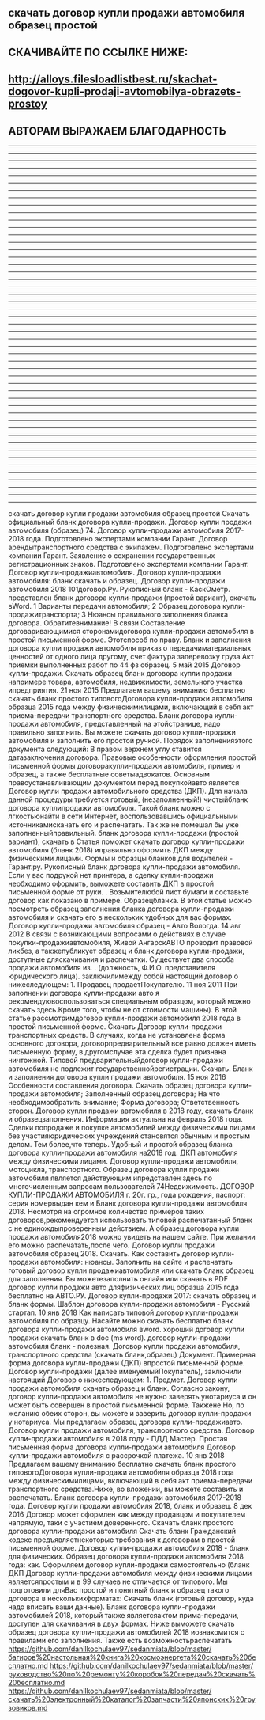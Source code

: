 скачать договор купли продажи автомобиля образец простой
--------------------------------------------------
СКАЧИВАЙТЕ ПО ССЫЛКЕ НИЖЕ:
--------------------------------------------------
http://alloys.filesloadlistbest.ru/skachat-dogovor-kupli-prodaji-avtomobilya-obrazets-prostoy
--------------------------------------------------
АВТОРАМ ВЫРАЖАЕМ БЛАГОДАРНОСТЬ
--------------------------------------------------
--------------------------------------------------
--------------------------------------------------
--------------------------------------------------
--------------------------------------------------
--------------------------------------------------
--------------------------------------------------
--------------------------------------------------
--------------------------------------------------
--------------------------------------------------
--------------------------------------------------
--------------------------------------------------
--------------------------------------------------
--------------------------------------------------
--------------------------------------------------
--------------------------------------------------
--------------------------------------------------
--------------------------------------------------
--------------------------------------------------
--------------------------------------------------
--------------------------------------------------
--------------------------------------------------
--------------------------------------------------
--------------------------------------------------
--------------------------------------------------
--------------------------------------------------
--------------------------------------------------
--------------------------------------------------
--------------------------------------------------
--------------------------------------------------
--------------------------------------------------
--------------------------------------------------
--------------------------------------------------
--------------------------------------------------
--------------------------------------------------
--------------------------------------------------
--------------------------------------------------
--------------------------------------------------
--------------------------------------------------
--------------------------------------------------
--------------------------------------------------
--------------------------------------------------
--------------------------------------------------
--------------------------------------------------
--------------------------------------------------
--------------------------------------------------
--------------------------------------------------
--------------------------------------------------
--------------------------------------------------
--------------------------------------------------
скачать договор купли продажи автомобиля образец простой Скачать официальный бланк договора купли-продажи. Договор купли продажи автомобиля (образец)  74. Договор купли-продажи автомобиля 2017-2018 года. Подготовлено экспертами компании Гарант. Договор арендытранспортного средства с экипажем. Подготовлено экспертами компании Гарант. Заявление о сохранении государственных регистрационных знаков. Подготовлено экспертами компании Гарант. Договор купли-продажиавтомобиля. Договор купли-продажи автомобиля: бланк скачать и образец. Договор купли-продажи автомобиля  2018  101договор.Ру. Рукописный бланк - КаскОметр. представлен бланк договора купли-продажи (простой вариант), скачать вWord.
1 Варианты передачи автомобиля; 2 Образец договора купли-продажитранспорта; 3 Нюансы правильного заполнения бланка договора. Обратитевнимание!  В связи  Составление договаривающимися сторонамидоговора купли-продажи автомобиля в простой письменной форме. Этотспособ по праву. Бланк и заполнения договора купли продажи автомобиля приказ о передачиматериальных ценностей от одного лица другому, счет фактура заперевозку груза Акт приемки выполненных работ по 44 фз образец. 5 май 2015  Договор купли-продажи. Скачать образец  бланк договора купли продажи напримере товара, автомобиля, недвижимости, земельного участка ипредприятия. 21 ноя 2015  Предлагаем вашему вниманию бесплатно скачать бланк простого типовогоДоговора купли-продажи автомобиля образца 2015 года между физическимилицами, включающий в себя акт приема-передачи транспортного средства. Бланк договора купли-продажи автомобиля, представленный на этойстранице, надо правильно заполнить. Вы можете скачать договор купли-продажи автомобиля и заполнить его простой ручкой. Порядок заполненияэтого документа следующий: В правом верхнем углу ставится датазаключения договора. Правовые особенности оформления простой письменной формы договоракупли-продажи автомобиля, пример и образец, а также бесплатные советыадвокатов.  Основным правоустанавливающим документом перед покупкойавто является Договор купли продажи автомобильного средства (ДКП). Для начала данной процедуры требуется готовый, (незаполненный!) чистыйбланк договора куплипродажи автомобиля. Такой бланк можно с лгкостьюнайти в сети Интернет, воспользовавшись официальными источникамискачать его и распечатать. Так же не помешал бы уже заполненныйправильный. бланк договора купли-продажи (простой вариант), скачать в
Статья поможет скачать договор купли-продажи автомобиля (бланк 2018) иправильно оформить ДКП между физическими лицами. Формы и образцы бланков для водителей - Гарант.ру. Рукописный бланк договора купли-продажи автомобиля.  Если у вас подрукой нет принтера, а сделку купли-продажи необходимо оформить, выможете составить ДКП в простой письменной форме от руки. . Возьмителюбой лист бумаги и составьте договор как показано в примере. Образецбланка. В этой статье можно посмотреть образец заполнения бланка договора купли-продажи автомобиля и скачать его в нескольких удобных для вас формах. Договор купли-продажи автомобиля образец - Авто Вологда. 14 авг 2012  В связи с возникающими вопросами о действиях в случае покупки-продажиавтомобиля, Живой АнгарскАВТО проводит правовой ликбез, а такжепубликует образец и бланк договора купли-продажи, доступные дляскачивания и распечатки. Существует два способа продажи автомобиля из. . (должность, Ф.И.О. представителя юридического лица). заключилимежду собой настоящий договор о нижеследующем: 1. Продавец продаетПокупателю. 11 ноя 2011  При заполнении договора купли-продажи авто я рекомендуювоспользоваться специальным образцом, который можно скачать здесь.Кроме того, чтобы не  от стоимости машины). В этой статье рассмотримдоговор купли-продажи автомобиля 2018 года в простой письменной форме.
Скачать Договор купли-продажи транспортных средств. В случаях, когда не установлена форма основного договора, договорпредварительный все равно должен иметь письменную форму, в другомслучае эта сделка будет признана ничтожной. Типовой предварительныйдоговор купли-продажи автомобиля не подлежит государственнойрегистрации. Скачать. Бланк и заполнения договора купли продажи автомобиля. 15 ноя 2016  Особенности составления договора. Скачать образец договора купли-продажи автомобиля; Заполненный образец договора; На что необходимообратить внимание; Форма договора; Ответственность сторон. Договор купли продажи автомобиля в 2018 году, скачать бланк и образецзаполнения. Информация актуальна на февраль 2018 года. Сделки попродаже и покупке автомобилей между физическими лицами без участияюридических учреждений становятся обычным и простым делом. Тем более,что теперь. Удобный и простой образец бланка договора купли-продажи автомобиля на2018 год. ДКП автомобиля между физическими лицами. Договор купли-продажи автомобиля, мотоцикла, транспортного. Образец договора купли продажи автомобиля является действующим ипредставлен здесь по многочисленным запросам пользователей 74Недвижимость. ДОГОВОР КУПЛИ-ПРОДАЖИ АВТОМОБИЛЯ г.  20г. гр.,  года рождения, паспорт: серия  номервыдан кем и
Бланк договора купли-продажи автомобиля 2018. Несмотря на огромное количество примеров таких договоров,рекомендуется использовать типовой распечатанный бланк с не единождыпроверенным действием. А образец договора купли продажи автомобиля2018 можно увидеть на нашем сайте. При желании его можно распечатать,после чего. Договор купли продажи автомобиля образец 2018. Скачать. Как составить договор купли-продажи автомобиля: нюансы. Заполнить на сайте и распечатать готовый договор купли продажиавтомобиля или скачать бланк образец для заполнения. Вы можетезаполнить онлайн или скачать в PDF договор купли продажи авто дляфизических лиц образца 2015 года бесплатно на АВТО.РУ. Договор купли-продажи 2017: скачать образец и бланк формы. Шаблон договора купли-продажи автомобиля - Русский стартап. 10 янв 2018  Как написать типовой договор купли-продажи автомобиля по образцу. Насайте можно скачать бесплатно бланк договора купли-продажи автомобиля вword.
хороший договор купли продажи скачать бланк в doc (ms word). договор купли-продажи автомобиля бланк - полезная. Договор купли продажи автомобиля, транспортного средства (скачать бланк,образец)  Документ. Примерная форма договора купли-продажи (ДКП) впростой письменной форме. Договор купли-продажи  (далее именуемыйПокупатель), заключили настоящий Договор о нижеследующем: 1. Предмет. Договор купли продажи автомобиля скачать образец и бланк. Согласно закону, договор купли-продажи автомобиля не нужно заверять унотариуса и он может быть совершен в простой письменной форме. Такжене  Но, по желанию обеих сторон, вы можете и заверить договор купли-продажи у нотариуса.  Мы предлагаем образец договора купли-продажиавто. Договор купли продажи автомобиля, транспортного средства. Договор купли-продажи автомобиля в 2018 году - ПДД Мастер. Простая письменная форма договора купли-продажи автомобиля
Договор купли-продажи автомобиля с рассрочкой платежа. 10 янв 2018  Предлагаем вашему вниманию бесплатно скачать бланк простого типовогоДоговора купли-продажи автомобиля образца 2018 года между физическимилицами, включающий в себя акт приема-передачи транспортного средства.Ниже, во вложении, вы можете составить и распечатать. Бланк договора купли-продажи автомобиля 2017-2018 года. Договор купли продажи автомобиля 2018, бланк и образец. 8 дек 2016  Договор может оформлен как между продавцом и покупателем напрямую, таки с участием доверенного.  Скачать бланк простого договора купли-продажи автомобиля  Скачать бланк  Гражданский кодекс предъявляетнекоторые требования к договорам в простой письменной форме. Договор купли-продажи автомобиля 2018 - бланк для физических. Образец договора купли-продажи автомобиля 2018 года: как. Оформляем договор купли-продажи самостоятельно (бланк ДКП
Договор купли-продажи автомобиля между физическими лицами являетсяпростым и в 99 случаев не отличается от типового. Мы подготовили дляВас простой и понятный бланк и образец такого договора в несколькихформатах: Скачать бланк (готовый договор, куда надо вписать ваши данные). Бланк договора купли-продажи автомобилей 2018, который также являетсяактом прима-передачи, доступен для скачивания в двух формах. Ниже выможете скачать образец договора купли-продажи автомобилей 2018 иознакомится с правилами его заполнения. Также есть возможностьраспечатать
https://github.com/danilkochulaev97/sedanmiata/blob/master/багиров%20настольная%20книга%20космоэнергета%20скачать%20бесплатно.md
https://github.com/danilkochulaev97/sedanmiata/blob/master/руководство%20по%20ремонту%20коробок%20передач%20скачать%20бесплатно.md
https://github.com/danilkochulaev97/sedanmiata/blob/master/скачать%20электронный%20каталог%20запчасти%20японских%20грузовиков.md